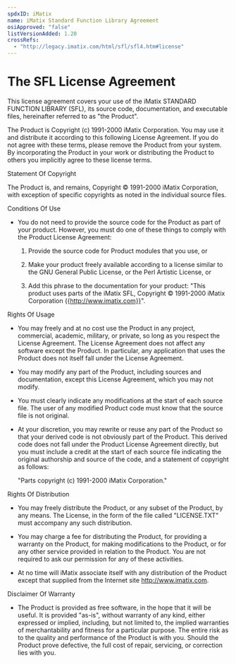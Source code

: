 ```yaml
---
spdxID: iMatix
name: iMatix Standard Function Library Agreement
osiApproved: "false"
listVersionAdded: 1.20
crossRefs: 
  - "http://legacy.imatix.com/html/sfl/sfl4.htm#license"
---
```


# The SFL License Agreement

This license agreement covers your use of the iMatix STANDARD FUNCTION LIBRARY (SFL), its source code, documentation, and executable files, hereinafter referred to as "the Product".

The Product is Copyright (c) 1991-2000 iMatix Corporation. You may use it and distribute it according to this following License Agreement. If you do not agree with these terms, please remove the Product from your system. By incorporating the Product in your work or distributing the Product to others you implicitly agree to these license terms.

Statement Of Copyright

The Product is, and remains, Copyright © 1991-2000 iMatix Corporation, with exception of specific copyrights as noted in the individual source files.

Conditions Of Use

- You do not need to provide the source code for the Product as part of your product. However, you must do one of these things to comply with the Product License Agreement:
  1. Provide the source code for Product modules that you use, or

  2. Make your product freely available according to a license similar to the GNU General Public License, or the Perl Artistic License, or

  3. Add this phrase to the documentation for your product: "This product uses parts of the iMatix SFL, Copyright © 1991-2000 iMatix Corporation {{http://www.imatix.com}}".

Rights Of Usage

- You may freely and at no cost use the Product in any project, commercial, academic, military, or private, so long as you respect the License Agreement. The License Agreement does not affect any software except the Product. In particular, any application that uses the Product does not itself fall under the License Agreement.

- You may modify any part of the Product, including sources and documentation, except this License Agreement, which you may not modify.

- You must clearly indicate any modifications at the start of each source file. The user of any modified Product code must know that the source file is not original.

-
  At your discretion, you may rewrite or reuse any part of the Product so that your derived code is not obviously part of the Product. This derived code does not fall under the Product License Agreement directly, but you must include a credit at the start of each source file indicating the original authorship and source of the code, and a statement of copyright as follows:

  "Parts copyright (c) 1991-2000 iMatix Corporation."

Rights Of Distribution

- You may freely distribute the Product, or any subset of the Product, by any means. The License, in the form of the file called "LICENSE.TXT" must accompany any such distribution.

- You may charge a fee for distributing the Product, for providing a warranty on the Product, for making modifications to the Product, or for any other service provided in relation to the Product. You are not required to ask our permission for any of these activities.

- At no time will iMatix associate itself with any distribution of the Product except that supplied from the Internet site http://www.imatix.com.

Disclaimer Of Warranty

- The Product is provided as free software, in the hope that it will be useful. It is provided "as-is", without warranty of any kind, either expressed or implied, including, but not limited to, the implied warranties of merchantability and fitness for a particular purpose. The entire risk as to the quality and performance of the Product is with you. Should the Product prove defective, the full cost of repair, servicing, or correction lies with you.
